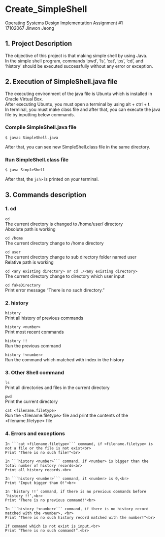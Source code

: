 # Create_SimpleShell
Operating Systems Design Implementation Assignment #1<br>
17102067 Jinwon Jeong

## 1. Project Description
The objective of this project is that making simple shell by using Java. <br>
In the simple shell program, commands ‘pwd’, ‘ls’, ‘cat’, ‘ps’, ‘cd’, and ‘history’ should be executed successfully without any error or exception. <br>

## 2. Execution of SimpleShell.java file
The executing environment of the java file is Ubuntu which is installed in Oracle Virtual Box.<br>
After executing Ubuntu, you must open a terminal by using alt + ctrl + t. <br>
In terminal, you must make class file and after that, you can execute the java file by inputting below commands.<br>
### Compile SimpleShell.java file<br>
```
$ javac SimpleShell.java
```
After that, you can see new SimpleShell.class file in the same directory.<br>
### Run SimpleShell.class file
```
$ java SimpleShell
```
After that, the ```jsh>``` is printed on your terminal.

## 3. Commands description
### 1. cd

```cd```<br>
   The current directory is changed to /home/user/ directory<br>
   Absolute path is working<br>
   
```cd /home```<br>
	The current directory change to /home directory<br>
    
```cd user```<br>
	The current directory change to sub directory folder named user<br>
	Relative path is working<br>
    
```cd <any existing directory> or cd ./<any existing directory>```<br>
	The current directory change to <any existing directory> directory which user input<br>
	
```cd fakeDirectory```<br>
	Print error message “There is no such directory.”<br>
### 2. history

```history```<br>
	Print all history of previous commands<br>
	
```history <number>```<br>
	Print most recent <number> commands<br>
	
```history !!```<br>
	Run the previous command<br>
	
```history !<number>```<br>
	Run the command which matched with <number> index in the history<br>
	
### 3. Other Shell command

```ls```<br>
	Print all directories and files in the current directory<br>
	
```pwd```<br>
	Print the current directory<br>
	
```cat <filename.filetype>```<br>
	Run the <filename.filetype> file and print the contents of the <filename.filetype> file<br>
### 4. Errors and exceptions

	In ```cat <filename.filetype>``` command, if <filename.filetype> is not a file or the file is not exist<br>
	Print "There is no such file!"<br>
	
	In ```history <number>``` command, if <number> is bigger than the total number of history records<br>
	Print all history records.<br>
	
	In ```history <number>``` command, it <number> is 0,<br>
	Print "Input bigger than 0!"<br>

	In ‘history !!’ command, if there is no previous commands before ‘history !!’,<br>
	Print "There is no previous command!"<br>
	
	In ```history !<number>``` command, if there is no history record matched with the <number>, <br>
	Print "There is no such history record matched with the number!"<br>
	
	If command which is not exist is input,<br>
	Print “There is no such command!”.<br>

